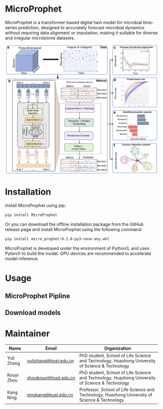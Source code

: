 # MicroProphet
MicroProphet is a transformer-based digital twin model for microbial time-series prediction, designed to accurately forecast microbial dynamics without requiring data alignment or imputation, making it suitable for diverse and irregular microbiome datasets.

![MicroProphet](MicroProphet.png)

# Installation

Install MicroProphet using pip:

```bash
pip install MicroProphet
```

Or you can download the offline installation package from the GitHub release page and install MicroProphet using the following command:
```bash
pip install micro_prophet-0.1.0-py3-none-any.whl
```

MicroProphet is developed under the environment of Python3, and uses Pytorch to build the model. GPU devices are recommended to accelerate model inference.

# Usage

## MicroProphet Pipline


## Download models

# Maintainer

| Name | Email | Organization |
|-------|-------|-------|
| Yuli Zhang | yulizhang@hust.edu.cn | PhD student, School of Life Science and Technology, Huazhong University of Science & Technology |
| Kouyi Zhou | zhoukouyi@hust.edu.cn | PhD student, School of Life Science and Technology, Huazhong University of Science & Technology |
| Kang Ning  | ningkang@hust.edu.cn | Professor, School of Life Science and Technology, Huazhong University of Science & Technology|
